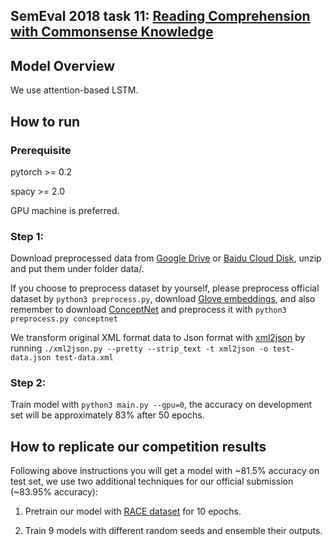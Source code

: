## SemEval 2018 task 11: [Reading Comprehension with Commonsense Knowledge](https://competitions.codalab.org/competitions/17184)

## Model Overview

We use attention-based LSTM.

## How to run

### Prerequisite

pytorch >= 0.2

spacy >= 2.0

GPU machine is preferred.

### Step 1: 
Download preprocessed data from [Google Drive](https://drive.google.com/open?id=1M1saVYk-4Xh0Y0Ok6e8liDLnElnGc0P4) or [Baidu Cloud Disk](https://pan.baidu.com/s/1kWHj2z9), unzip and put them under folder data/.
 
If you choose to preprocess dataset by yourself, 
please preprocess official dataset by `python3 preprocess.py`, download [Glove embeddings](http://nlp.stanford.edu/data/glove.840B.300d.zip), 
and also remember to download [ConceptNet](https://github.com/commonsense/conceptnet5/wiki/Downloads) and preprocess it with `python3 preprocess.py conceptnet`

We transform original XML format data to Json format with [xml2json](https://github.com/hay/xml2json) by running `./xml2json.py --pretty --strip_text -t xml2json -o test-data.json test-data.xml`

### Step 2:

Train model with `python3 main.py --gpu=0`,
the accuracy on development set will be approximately 83% after 50 epochs.

## How to replicate our competition results

Following above instructions you will get a model with ~81.5% accuracy on test set,
we use two additional techniques for our official submission (~83.95% accuracy):

1. Pretrain our model with [RACE dataset](http://www.cs.cmu.edu/~glai1/data/race/) for 10 epochs.

2. Train 9 models with different random seeds and ensemble their outputs.